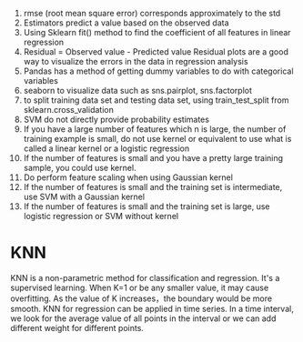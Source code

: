 1. rmse (root mean square error) corresponds approximately to the std
2. Estimators predict a value based on the observed data
3. Using Sklearn fit() method to find the coefficient of all features in linear regression
4. Residual = Observed value - Predicted value   Residual plots are a good way to visualize the errors in the data in regression analysis
5. Pandas has a method of getting dummy variables to do with categorical variables
6. seaborn to visualize data such as sns.pairplot, sns.factorplot
7. to split training data set and testing data set, using train_test_split from sklearn.cross_validation
8. SVM do not directly provide probability estimates
9. If you have a large number of features which n is large, the number of training example is small, do not use kernel or equivalent to use what is called a linear kernel or a logistic regression
10. If the number of features is small and you have a pretty large training sample, you could use kernel.
11. Do perform feature scaling when using Gaussian kernel
12. If the number of features is small and the training set is intermediate, use SVM with a Gaussian kernel
13. If the number of features is small and the training set is large, use logistic regression or SVM without kernel
# KNN
KNN is a non-parametric method for classification and regression. It's a supervised learning.
When K=1 or be any smaller value, it may cause overfitting. As the value of K increases，the boundary would be more smooth.
KNN for regression can be applied in time series. In a time interval, we look for the average value of all points in the interval or we can add different weight for different points.
